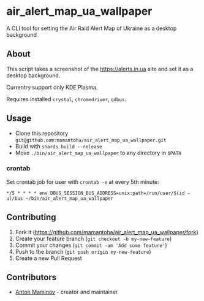 # air_alert_map_ua_wallpaper

A CLI tool for setting the Air Raid Alert Map of Ukraine as a desktop background

## About

This script takes a screenshot of the <https://alerts.in.ua> site and set it as a desktop background.

Currentry support only KDE Plasma.

Requires installed `crystal`, `chromedriver`, `qdbus`.

## Usage

- Clone this repository `git@github.com:mamantoha/air_alert_map_ua_wallpaper.git`
- Build with `shards build --release`
- Move `./bin/air_alert_map_ua_wallpaper` to any directory in `$PATH`

### crontab

Set crontab job for user with `crontab -e` at every 5th minute:

```
*/5 * * * *	env DBUS_SESSION_BUS_ADDRESS=unix:path=/run/user/$(id -u)/bus ~/bin/air_alert_map_ua_wallpaper
```

## Contributing

1. Fork it (<https://github.com/mamantoha/air_alert_map_ua_wallpaper/fork>)
2. Create your feature branch (`git checkout -b my-new-feature`)
3. Commit your changes (`git commit -am 'Add some feature'`)
4. Push to the branch (`git push origin my-new-feature`)
5. Create a new Pull Request

## Contributors

- [Anton Maminov](https://github.com/mamantoha) - creator and maintainer
